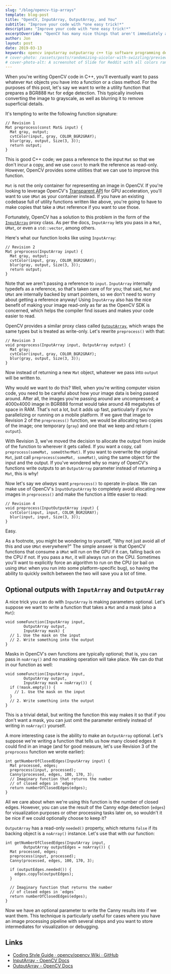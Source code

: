 ```yaml
---
slug: "/blog/opencv-tip-arrays"
template: blog-post
title: "OpenCV, InputArray, OutputArray, and You"
subtitle: "Improve your code with *one easy trick!*"
description: "Improve your code with *one easy trick!*"
excerptOverride: "OpenCV has many nice things that aren't immediately apparent. Here's a tip I found digging through the source code."
author: Jon
layout: post
date: 2019-03-13
keywords: opencv inputarray outputarray c++ tip software programming development
# cover-photo: /assets/posts/randomizing-uicolor-with-swizzling/preview-small.png
# cover-photo-alt: A screenshot of Slide for Reddit with all colors randomized
---
```


When you're writing OpenCV code in C++, you'll eventually want to pass whatever `Mat` objects you have into a function or a class method. For the purposes of this post, let's say we want to write a utility function that prepares a BGR888 `Mat` for edge detection. This typically involves converting the image to grayscale, as well as blurring it to remove superficial details.

It's tempting to write the following function signature:

```cpp{numberLines: false}
// Revision 1
Mat preprocess(const Mat& input) {
  Mat gray, output;
  cvtColor(input, gray, COLOR_BGR2GRAY);
  blur(gray, output, Size(3, 3));
  return output;
}
```

This is good C++ code; we pass a reference to the input `Mat` so that we don't incur a copy, and we use `const` to mark the reference as read-only. However, OpenCV provides some utilities that we can use to improve this function.

`Mat` is not the only container for representing an image in OpenCV. If you're looking to leverage OpenCV's [Transparent API](https://www.learnopencv.com/opencv-transparent-api/) for GPU acceleration, you'll want to use `UMat` as your container instead. If you have an existing codebase full of utility functions written like above, you're going to have to make copies that take a `UMat` reference if you want to use those.

Fortunately, OpenCV has a solution to this problem in the form of the [`InputArray`](https://docs.opencv.org/4.0.1/d4/d32/classcv_1_1__InputArray.html#details) proxy class. As per the docs, `InputArray` lets you pass in a `Mat`, `UMat`, or even a `std::vector`, among others.

Here's what our function looks like using `InputArray`:

```cpp{numberLines: false}
// Revision 2
Mat preprocess(InputArray input) {
  Mat gray, output;
  cvtColor(input, gray, COLOR_BGR2GRAY);
  blur(gray, output, Size(3, 3));
  return output;
}
```

Note that we aren't passing a reference to `input`. `InputArray` internally typedefs as a reference, so that's taken care of for you; that said, `Mat` and `UMat` are internally backed by smart pointers, so we don't need to worry about getting a reference anyway! Using `InputArray` also has the nice benefit of making your image read-only as far as the OpenCV SDK is concerned, which helps the compiler find issues and makes your code easier to read.

OpenCV provides a similar proxy class called [`OutputArray`](https://docs.opencv.org/4.0.1/d2/d9e/classcv_1_1__OutputArray.html#details), which wraps the same types but is treated as write-only. Let's rewrite `preprocess()` with that:

```cpp{numberLines: false}
// Revision 3
void preprocess(InputArray input, OutputArray output) {
  Mat gray;
  cvtColor(input, gray, COLOR_BGR2GRAY);
  blur(gray, output, Size(3, 3));
}
```

Now instead of returning a new `Mat` object, whatever we pass into `output` will be written to.

Why would we want to do this? Well, when you're writing computer vision code, you need to be careful about how your image data is being passed around. After all, the images you're passing around are uncompressed; a 4000x4000 image in BGR888 format would take around 48 megabytes of space in RAM. That's not a lot, but it adds up fast, particularly if you're parallelizing or running on a mobile platform. If we gave that image to Revision 2 of the `preprocess()` function, we would be allocating two copies of the image; one temporary (`gray`) and one that we keep and return ( `output`).

With Revision 3, we've moved the decision to allocate the output from inside of the function to wherever it gets called. If you want a copy, call `preprocess(someMat, someOtherMat)`. If you want to overwrite the original `Mat`, just call `preprocess(someMat, someMat)`, using the same object for the input and the output. If you've wondered why so many of OpenCV's functions write outputs to an `OutputArray` parameter instead of returning a `Mat`, this is why!

Now let's say we *always* want `preprocess()` to operate in-place. We can make use of OpenCV's `InputOutputArray` to completely avoid allocating new images in `preprocess()` and make the function a little easier to read:

```cpp{numberLines: false}
// Revision 4
void preprocess(InputOutputArray input) {
  cvtColor(input, input, COLOR_BGR2GRAY);
  blur(input, input, Size(3, 3));
}
```

Easy.

As a footnote, you might be wondering to yourself, "Why not just avoid all of this and use `UMat` everywhere?" The simple answer is that OpenCV functions that consume a `UMat` will run on the GPU if it can, falling back on the CPU if not. If you pass a `Mat`, it will always run on the CPU. Sometimes you'll want to explicitly force an algorithm to run on the CPU (or bail on using `UMat` when you run into some platform-specific bug), so having the ability to quickly switch between the two will save you a lot of time.

## Optional outputs with `InputArray` and `OutputArray`
A nice trick you can do with `InputArray` is making parameters optional. Let's suppose we want to write a function that takes a `Mat` and a mask (also a `Mat`):

```cpp{numberLines: false}
void someFunction(InputArray input,
        OutputArray output,
        InputArray mask) {
  // 1. Use the mask on the input
  // 2. Write something into the output
}
```

Masks in OpenCV's own functions are typically optional; that is, you can pass in `noArray()` and no masking operation will take place. We can do that in our function as well:

```cpp{numberLines: false}
void someFunction(InputArray input,
        OutputArray output,
        InputArray mask = noArray()) {
  if (!mask.empty()) {
    // 1. Use the mask on the input
  }
  // 2. Write something into the output
}
```

This is a trivial detail, but writing the function this way makes it so that if you don't want a mask, you can just omit the parameter entirely instead of writing in `noArray()` yourself.

A more interesting case is the ability to make an `OutputArray` optional. Let's suppose we're writing a function that tells us how many closed edges it could find in an image (and for good measure, let's use Revision 3 of the `preprocess` function we wrote earlier):

```cpp{numberLines: false}
int getNumberOfClosedEdges(InputArray input) {
  Mat processed, edges;
  preprocess(input, processed);
  Canny(processed, edges, 100, 170, 3);
  // Imaginary function that returns the number
  // of closed edges in `edges`
  return numberOfClosedEdges(edges);
}
```

All we care about when we're using this function is the number of closed edges. However, you can use the result of the Canny edge detection (`edges`) for visualization purposes or other processing tasks later on, so wouldn't it be nice if we could optionally choose to keep it?

`OutputArray` has a read-only `needed()` property, which returns `false` if its backing object is a `noArray()` instance. Let's use that with our function:

```cpp{numberLines: false}
int getNumberOfClosedEdges(InputArray input,
        OutputArray outputEdges = noArray()) {
  Mat processed, edges;
  preprocess(input, processed);
  Canny(processed, edges, 100, 170, 3);

  if (outputEdges.needed()) {
    edges.copyTo(outputEdges);
  }

  // Imaginary function that returns the number
  // of closed edges in `edges`
  return numberOfClosedEdges(edges);
}
```

Now we have an optional parameter to write the Canny results into if we want them. This technique is particularly useful for cases where you have an image processing pipeline with several steps and you want to store intermediates for visualization or debugging.

## Links
* [Coding Style Guide · opencv/opencv Wiki · GitHub](https://github.com/opencv/opencv/wiki/Coding_Style_Guide)
* [InputArray - OpenCV Docs](https://docs.opencv.org/4.0.1/d4/d32/classcv_1_1__InputArray.html#details)
* [OutputArray - OpenCV Docs](https://docs.opencv.org/4.0.1/d2/d9e/classcv_1_1__OutputArray.html#details)